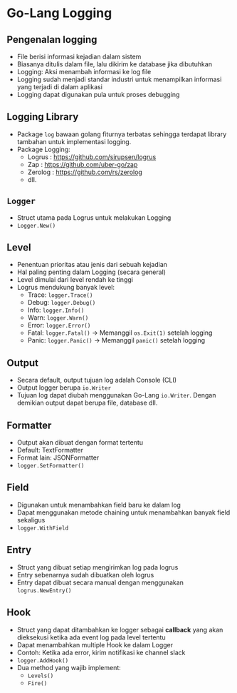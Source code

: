 # Go-Lang Logging
## Pengenalan logging
- File berisi informasi kejadian dalam sistem
- Biasanya ditulis dalam file, lalu dikirim ke database jika dibutuhkan
- Logging: Aksi menambah informasi ke log file
- Logging sudah menjadi standar industri untuk menampilkan informasi yang terjadi di dalam aplikasi
- Logging dapat digunakan pula untuk proses debugging

## Logging Library
- Package `log` bawaan golang fiturnya terbatas sehingga terdapat library tambahan untuk implementasi logging.
- Package Logging:
  - Logrus  : https://github.com/sirupsen/logrus
  - Zap     : https://github.com/uber-go/zap
  - Zerolog : https://github.com/rs/zerolog
  - dll.

## `Logger`
- Struct utama pada Logrus untuk melakukan Logging
- `Logger.New()`

## Level
- Penentuan prioritas atau jenis dari sebuah kejadian
- Hal paling penting dalam Logging (secara general)
- Level dimulai dari level rendah ke tinggi
- Logrus mendukung banyak level:
  - Trace: `logger.Trace()`
  - Debug: `logger.Debug()`
  - Info: `logger.Info()`
  - Warn: `logger.Warn()`
  - Error: `logger.Error()` 
  - Fatal: `logger.Fatal()` -> Memanggil `os.Exit(1)` setelah logging
  - Panic: `logger.Panic()` -> Memanggil `panic()` setelah logging

## Output
- Secara default, output tujuan log adalah Console (CLI)
- Output logger berupa `io.Writer`
- Tujuan log dapat diubah menggunakan Go-Lang `io.Writer`. Dengan demikian output dapat berupa file, database dll.

## Formatter
- Output akan dibuat dengan format tertentu
- Default: TextFormatter
- Format lain: JSONFormatter
- `logger.SetFormatter()`

## Field
- Digunakan untuk menambahkan field baru ke dalam log
- Dapat menggunakan metode chaining untuk menambahkan banyak field sekaligus
- `logger.WithField`

## Entry
- Struct yang dibuat setiap mengirimkan log pada logrus
- Entry sebenarnya sudah dibuatkan oleh logrus
- Entry dapat dibuat secara manual dengan menggunakan `logrus.NewEntry()`

## Hook
- Struct yang dapat ditambahkan ke logger sebagai **callback** yang akan dieksekusi ketika ada event log pada level tertentu
- Dapat menambahkan multiple Hook ke dalam Logger
- Contoh: Ketika ada error, kirim notifikasi ke channel slack
- `logger.AddHook()`
- Dua method yang wajib implement:
  - `Levels()`
  - `Fire()`